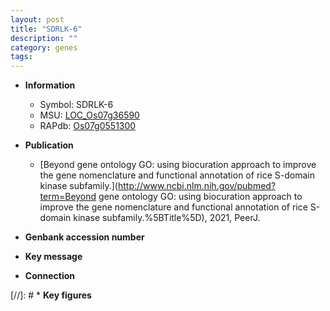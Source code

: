 ```yaml
---
layout: post
title: "SDRLK-6"
description: ""
category: genes
tags: 
---
```


* **Information**  
    + Symbol: SDRLK-6  
    + MSU: [LOC_Os07g36590](http://rice.uga.edu/cgi-bin/ORF_infopage.cgi?orf=LOC_Os07g36590)  
    + RAPdb: [Os07g0551300](https://rapdb.dna.affrc.go.jp/locus/?name=Os07g0551300)  

* **Publication**  
    + [Beyond gene ontology GO: using biocuration approach to improve the gene nomenclature and functional annotation of rice S-domain kinase subfamily.](http://www.ncbi.nlm.nih.gov/pubmed?term=Beyond gene ontology GO: using biocuration approach to improve the gene nomenclature and functional annotation of rice S-domain kinase subfamily.%5BTitle%5D), 2021, PeerJ.

* **Genbank accession number**  

* **Key message**  

* **Connection**  

[//]: # * **Key figures**  


